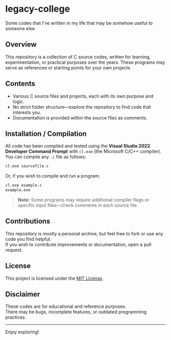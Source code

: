 # legacy-college

Some codes that I've written in my life that may be somehow useful to someone else.

## Overview

This repository is a collection of C source codes, written for learning, experimentation, or practical purposes over the years. These programs may serve as references or starting points for your own projects.

## Contents

- Various C source files and projects, each with its own purpose and logic.
- No strict folder structure—explore the repository to find code that interests you.
- Documentation is provided within the source files as comments.

## Installation / Compilation

All code has been compiled and tested using the **Visual Studio 2022 Developer Command Prompt** with `cl.exe` (the Microsoft C/C++ compiler).  
You can compile any `.c` file as follows:

```sh
cl.exe sourcefile.c
```

Or, if you wish to compile and run a program:

```sh
cl.exe example.c
example.exe
```

> **Note:** Some programs may require additional compiler flags or specific input files—check comments in each source file.

## Contributions

This repository is mostly a personal archive, but feel free to fork or use any code you find helpful.  
If you wish to contribute improvements or documentation, open a pull request.

## License

This project is licensed under the [MIT License](LICENSE).

## Disclaimer

These codes are for educational and reference purposes.  
There may be bugs, incomplete features, or outdated programming practices.

---
Enjoy exploring!
